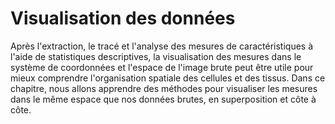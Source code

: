 # Visualisation des données

Après l'extraction, le tracé et l'analyse des mesures de caractéristiques à l'aide de statistiques descriptives, la visualisation des mesures dans le système de coordonnées et l'espace de l'image brute peut être utile pour mieux comprendre l'organisation spatiale des cellules et des tissus. Dans ce chapitre, nous allons apprendre des méthodes pour visualiser les mesures dans le même espace que nos données brutes, en superposition et côte à côte.